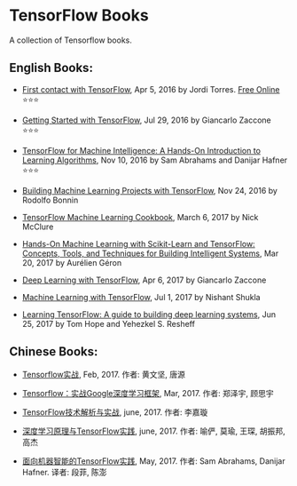 # TensorFlow Books
A collection of Tensorflow books.

## English Books:

- [First contact with TensorFlow](), Apr 5, 2016 by Jordi Torres. [Free Online](http://jorditorres.org/first-contact-with-tensorflow/) :star::star::star:

- [Getting Started with TensorFlow](), Jul 29, 2016 by Giancarlo Zaccone :star::star::star:

- [TensorFlow for Machine Intelligence: A Hands-On Introduction to Learning Algorithms](), Nov 10, 2016 by Sam Abrahams and Danijar Hafner :star::star::star:

- [Building Machine Learning Projects with TensorFlow](), Nov 24, 2016 by Rodolfo Bonnin

- [TensorFlow Machine Learning Cookbook](), March 6, 2017 by Nick McClure

- [Hands-On Machine Learning with Scikit-Learn and TensorFlow: Concepts, Tools, and Techniques for Building Intelligent Systems](), Mar 20, 2017 by Aurélien Géron

- [Deep Learning with TensorFlow](), Apr 6, 2017 by Giancarlo Zaccone

- [Machine Learning with TensorFlow](http://www.tensorflowbook.com), Jul 1, 2017 by Nishant Shukla

- [Learning TensorFlow: A guide to building deep learning systems](), Jun 25, 2017 by Tom Hope and Yehezkel S. Resheff

## Chinese Books:

- [Tensorflow实战](https://book.douban.com/subject/26974266/), Feb, 2017. 作者: 黄文坚, 唐源

- [Tensorflow：实战Google深度学习框架](https://github.com/Bjoux2), Mar, 2017. 作者: 郑泽宇, 顾思宇

- [TensorFlow技术解析与实战](https://book.douban.com/subject/27055214/), june, 2017. 作者: 李嘉璇

- [深度学习原理与TensorFlow实践](https://book.douban.com/subject/27038400/), june, 2017. 作者: 喻俨, 莫瑜, 王琛, 胡振邦, 高杰 

- [面向机器智能的TensorFlow实践](https://book.douban.com/subject/27031750/), May, 2017. 作者: Sam Abrahams, Danijar Hafner. 译者: 段菲, 陈澎
